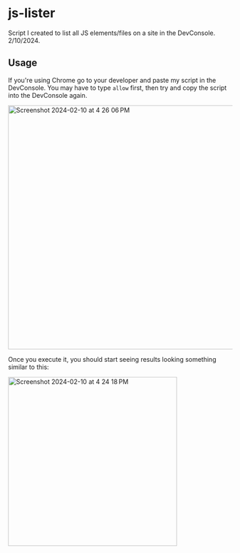 # js-lister

Script I created to list all JS elements/files on a site in the DevConsole. 2/10/2024.

## Usage

If you're using Chrome go to your developer and paste my script in the DevConsole. You may have to type `allow` first, then try and copy the script into the DevConsole again. 

<img width="547" alt="Screenshot 2024-02-10 at 4 26 06 PM" src="https://github.com/Montana/js-lister/assets/20936398/27c80128-b7c5-4002-9752-5040009d5164">

Once you execute it, you should start seeing results looking something similar to this: 

<img width="379" alt="Screenshot 2024-02-10 at 4 24 18 PM" src="https://github.com/Montana/js-lister/assets/20936398/be7bcf9d-5536-49b5-a457-c99608bf9489">
